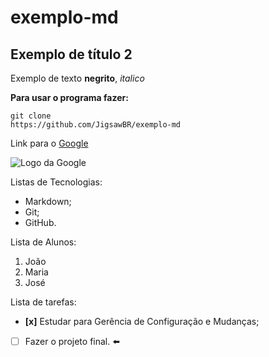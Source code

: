 # exemplo-md

## Exemplo de título 2

Exemplo de texto **negrito**, _italico_

**Para usar o programa fazer:**
```
git clone 
https://github.com/JigsawBR/exemplo-md
```
Link para o [Google](https://www.google.com.br/)

![Logo da Google](https://www.google.com/url?sa=i&url=https%3A%2F%2Fencrypted-tbn0.gstatic.com%2Fimages%3Fq%3Dtbn%3AANd9GcQjzC2JyZDZ_RaWf0qp11K0lcvB6b6kYNMoqtZAQ9hiPZ4cTIOB&psig=AOvVaw06E_0Lsz4Jl0ZpK5hTv9iN&ust=1685464637202000&source=images&cd=vfe&ved=0CBEQjRxqFwoTCJjC576nm_8CFQAAAAAdAAAAABAD)

Listas de Tecnologias:
- Markdown;
- Git;
- GitHub.

Lista de Alunos:
1. João
2. Maria
3. José

Lista de tarefas:
- **[x]** Estudar para Gerência de Configuração e Mudanças;
- [ ] Fazer o projeto final. ⬅️

